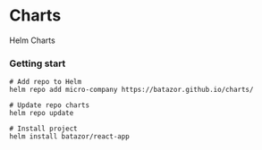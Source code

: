 # Charts
Helm Charts

### Getting start

```
# Add repo to Helm
helm repo add micro-company https://batazor.github.io/charts/

# Update repo charts
helm repo update

# Install project
helm install batazor/react-app
```

